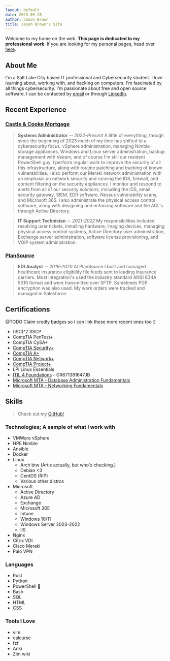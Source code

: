 ```yaml
---
layout: default
date: 2023-09-28
author: Jason Brown
title: Jason Brown's Site
---
```


Welcome to my home on the web. **This page is dedicated to my professional work**. If you are looking for my personal pages, head over [here](/personal).

## About Me
I'm a Salt Lake City based IT professional and Cybersecurity student. I love learning about, working with, and hacking on computers. I'm fascinated by all things cybersecurity. I'm passionate about free and open source software. I can be contacted by [email](mailto:jason@jasonrbrown.dev) or through [LinkedIn](https://www.linkedin.com/in/jason-brown-a1a964138/).

## Recent Experience
### [Castle & Cooke Mortgage](https://castlecookemortgage.com)
> **Systems Administrator** -- *2022-Present* A little of everything, though since the beginning of 2023 much of my time has shifted to a cybersecurity focus. vSphere administration, managing Nimble storage appliances, Windows and Linux server administration, backup management with Veeam, and of course I'm still our resident PowerShell guy. I perform regular work to improve the security of all this infrastructure, along with routine patching and tracking of known vulnerabilities. I also perform our Meraki network administration with an emphasis on network security and running the IDS, firewall, and content filtering on the security appliances. I monitor and respond to alerts from all of our security solutions, including the IDS, email security gateway, SIEM, EDR software, Nessus vulnerability scans, and Microsoft 365. I also administrate the physical access control software, along with desigining and enforcing software and file ACL's through Active Directory.

> **IT Support Technician** -- *2021-2022* My responsibilities included resolving user tickets, installing hardware, imaging devices, managing physical access control systems, Active Directory user administration, Exchange server administration, software license provisioning, and VOIP system administration.

### [PlanSource](https://plansource.com)
> **EDI Analyst** -- *2019-2020* At PlanSource I built and managed healthcare insurance eligibility file feeds sent to leading insurance carriers. Most integration's used the industry standard ANSI 834A 5010 format and were transmitted over SFTP. Sometimes PGP encryption was also used. My work orders were tracked and managed in Salesforce.

## Certifications
@TODO Claim credly badges so I can link these more recent ones too :)
* (ISC)^2 SSCP
* CompTIA PenTest+
* CompTIA CySA+
* [CompTIA Security+](https://www.credly.com/badges/e280cdd9-dc51-428d-8f67-d12b1e279ca6/public_url)
* [CompTIA A+](https://www.credly.com/badges/e7802eab-17bf-46c9-ba62-3c245e82370f/public_url)
* [CompTIA Network+](https://www.credly.com/badges/dccf5679-036a-449c-ba98-6c30f0c52a48/public_url)
* [CompTIA Project+](https://www.credly.com/badges/ec26deaa-2dbc-43c6-b7a9-842565966c0b/public_url)
* LPI Linux Essentials
* [ITIL 4 Foundations](https://www.peoplecert.org/for-corporations/certificate-verification-service) - GR671381647JB
* [Microsoft MTA - Database Administration Fundamentals](https://www.credly.com/badges/60b6e279-7a98-4b06-8b06-243a697b560f/public_url)
* [Microsoft MTA - Networking Fundamentals](https://www.credly.com/badges/88ed9237-0a83-4421-a22c-5a3ab1fd839e/public_url)

## Skills
> Check out my [GitHub!](https://github.com/noUsernamesLef7)

### Technologies; A sample of what I work with
* VMWare vSphere
* HPE Nimble
* Ansible
* Docker
* Linux
    * Arch btw (Artix actually, but who's checking.)
    * Debian <3
    * CentOS (RIP)
    * Various other distros
* Microsoft 
    * Active Directory
    * Azure AD
    * Exchange
    * Microsoft 365
    * Intune
    * Windows 10/11
    * Windows Server 2003-2022
    * IIS
* Nginx
* Citrix VDI
* Cisco Meraki
* Palo VPN

### Languages
* Rust
* Python
* PowerShell 🧙
* Bash
* SQL
* HTML
* CSS

### Tools I Love
* vim
* calcurse
* fzf
* Anki
* Zim wiki
